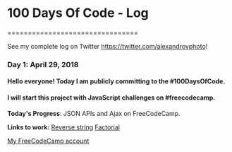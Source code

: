 # 100 Days Of Code - Log
================================

See my complete log on Twitter https://twitter.com/alexandrovphoto!

### Day 1: April 29, 2018 
#### Hello everyone! Today I am publicly committing to the #100DaysOfCode. 
#### I will start this project with JavaScript challenges on #freecodecamp.

**Today's Progress**: JSON APIs and Ajax on FreeCodeCamp.

**Links to work:** 
[Reverse string](https://github.com/aleksmn/JavaScriptChallenges/blob/master/Basic%20algorithms/reverse_string.js)
[Factorial](https://github.com/aleksmn/JavaScriptChallenges/blob/master/Basic%20algorithms/factorial.js)

[My FreeCodeCamp account](https://www.freecodecamp.com/aleksmn)

